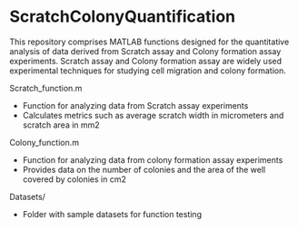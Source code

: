 # ScratchColonyQuantification
This repository comprises MATLAB functions designed for the quantitative analysis of data derived from Scratch assay and Colony formation assay experiments. Scratch assay and Colony formation assay are widely used experimental techniques for studying cell migration and colony formation.

Scratch_function.m
 - Function for analyzing data from Scratch assay experiments
 - Calculates metrics such as average scratch width in micrometers and scratch area in mm2
  
Colony_function.m
 - Function for analyzing data from colony formation assay experiments
 - Provides data on the number of colonies and the area of the well covered by colonies in cm2

Datasets/
 - Folder with sample datasets for function testing

